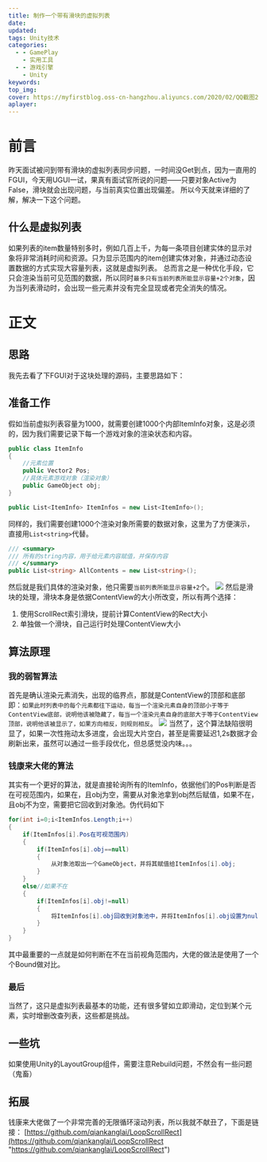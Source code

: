 ```yaml
---
title: 制作一个带有滑块的虚拟列表
date:
updated:
tags: Unity技术
categories:
  - - GamePlay
    - 实用工具
  - - 游戏引擎
    - Unity
keywords:
top_img:
cover: https://myfirstblog.oss-cn-hangzhou.aliyuncs.com/2020/02/QQ截图20200218165835.png
aplayer:
---
```

<meta name="referrer" content="no-referrer" />

# 前言
昨天面试被问到带有滑块的虚拟列表同步问题，一时间没Get到点，因为一直用的FGUI，今天用UGUI一试，果真有面试官所说的问题——只要对象Active为False，滑块就会出现问题，与当前真实位置出现偏差。
所以今天就来详细的了解，解决一下这个问题。
## 什么是虚拟列表
如果列表的item数量特别多时，例如几百上千，为每一条项目创建实体的显示对象将非常消耗时间和资源。只为显示范围内的item创建实体对象，并通过动态设置数据的方式实现大容量列表，这就是虚拟列表。
总而言之是一种优化手段，它只会渲染当前可见范围的数据，所以同时`最多只有当前列表所能显示容量+2个对象`，因为当列表滑动时，会出现一些元素并没有完全显现或者完全消失的情况。
# 正文
## 思路
我先去看了下FGUI对于这块处理的源码，主要思路如下：
## 准备工作
假如当前虚拟列表容量为1000，就需要创建1000个内部ItemInfo对象，这是必须的，因为我们需要记录下每一个游戏对象的渲染状态和内容。
```csharp
public class ItemInfo
{
	//元素位置
    public Vector2 Pos;
	//具体元素游戏对象（渲染对象）
    public GameObject obj;
}

public List<ItemInfo> ItemInfos = new List<ItemInfo>();
```
同样的，我们需要创建1000个渲染对象所需要的数据对象，这里为了方便演示，直接用`List<string>`代替。
```csharp
/// <summary>
/// 所有的string内容，用于给元素内容赋值，并保存内容
/// </summary>
public List<string> AllContents = new List<string>();
```
然后就是我们具体的渲染对象，他只需要`当前列表所能显示容量+2`个。
![](https://myfirstblog.oss-cn-hangzhou.aliyuncs.com/2020/02/QQ截图20200218162548.png)
然后是滑块的处理，滑块本身是依据ContentView的大小所改变，所以有两个选择：

1. 使用ScrollRect索引滑块，提前计算ContentView的Rect大小
2. 单独做一个滑块，自己运行时处理ContentView大小

## 算法原理
### 我的弱智算法

首先是确认渲染元素消失，出现的临界点，那就是ContentView的顶部和底部
即：`如果此时列表中的每个元素都往下运动，每当一个渲染元素自身的顶部小于等于ContentView底部，说明他该被隐藏了，每当一个渲染元素自身的底部大于等于ContentView顶部，说明他该被显示了，如果方向相反，则规则相反`。
![](https://myfirstblog.oss-cn-hangzhou.aliyuncs.com/2020/02/QQ截图20200218165835.png)
当然了，这个算法缺陷很明显了，如果一次性拖动太多进度，会出现大片空白，甚至是需要延迟1,2s数据才会刷新出来，虽然可以通过一些手段优化，但总感觉没内味。。。

### 钱康来大佬的算法
其实有一个更好的算法，就是直接轮询所有的ItemInfo，依据他们的Pos判断是否在可视范围内，如果在，且obj为空，需要从对象池拿到obj然后赋值，如果不在，且obj不为空，需要把它回收到对象池。伪代码如下
```csharp
for(int i=0;i<ItemInfos.Length;i++)
{
	if(ItemInfos[i].Pos在可视范围内)
	{
		if(ItemInfos[i].obj==null)
		{
			从对象池取出一个GameObject，并将其赋值给ItemInfos[i].obj;
		}
	}
	else//如果不在
	{
		if(ItemInfos[i].obj!=null)
		{
			将ItemInfos[i].obj回收到对象池中，并将ItemInfos[i].obj设置为null;
		}
	}
}
```
其中最重要的一点就是如何判断在不在当前视角范围内，大佬的做法是使用了一个个Bound做对比。
### 最后
当然了，这只是虚拟列表最基本的功能，还有很多譬如立即滑动，定位到某个元素，实时增删改查列表，这些都是挑战。

## 一些坑
如果使用Unity的LayoutGroup组件，需要注意Rebuild问题，不然会有一些问题（鬼畜）

## 拓展
钱康来大佬做了一个非常完善的无限循环滚动列表，所以我就不献丑了，下面是链接：
[https://github.com/qiankanglai/LoopScrollRect](https://github.com/qiankanglai/LoopScrollRect "https://github.com/qiankanglai/LoopScrollRect")
